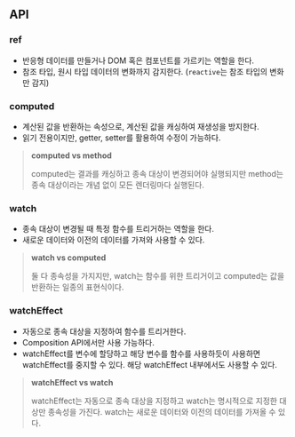 ## API

### ref

- 반응형 데이터를 만들거나 DOM 혹은 컴포넌트를 가르키는 역할을 한다.
- 참조 타입, 원시 타입 데이터의 변화까지 감지한다. (`reactive`는 참조 타입의 변화만 감지)

### computed

- 계산된 값을 반환하는 속성으로, 계산된 값을 캐싱하여 재생성을 방지한다.
- 읽기 전용이지만, getter, setter를 활용하여 수정이 가능하다.

> **computed vs method**
>
> computed는 결과를 캐싱하고 종속 대상이 변경되어야 실행되지만 method는 종속 대상이라는 개념 없이 모든 렌더링마다 실행된다.

### watch

- 종속 대상이 변경될 때 특정 함수를 트리거하는 역할을 한다.
- 새로운 데이터와 이전의 데이터를 가져와 사용할 수 있다.

> **watch vs computed**
>
> 둘 다 종속성을 가지지만, watch는 함수를 위한 트리거이고 computed는 값을 반환하는 일종의 표현식이다.

### watchEffect

- 자동으로 종속 대상을 지정하여 함수를 트리거한다.
- Composition API에서만 사용 가능하다.
- watchEffect를 변수에 할당하고 해당 변수를 함수를 사용하듯이 사용하면 watchEffect를 중지할 수 있다. 해당 watchEffect 내부에서도 사용할 수 있다.

> **watchEffect vs watch**
>
> watchEffect는 자동으로 종속 대상을 지정하고 watch는 명시적으로 지정한 대상만 종속성을 가진다.
> watch는 새로운 데이터와 이전의 데이터를 가져올 수 있다.
